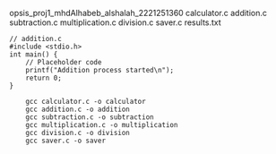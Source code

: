 opsis_proj1_mhdAlhabeb_alshalah_2221251360
calculator.c
addition.c
subtraction.c
multiplication.c
division.c
saver.c
results.txt
```
// addition.c
#include <stdio.h>
int main() {
    // Placeholder code
    printf("Addition process started\n");
    return 0;
}
```

```
    gcc calculator.c -o calculator
    gcc addition.c -o addition
    gcc subtraction.c -o subtraction
    gcc multiplication.c -o multiplication
    gcc division.c -o division
    gcc saver.c -o saver
```
